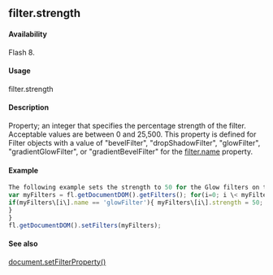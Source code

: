 ## filter.strength

#### Availability

Flash 8.

#### Usage

filter.strength

#### Description

Property; an integer that specifies the percentage strength of the filter. Acceptable values are between 0 and 25,500. This property is defined for Filter objects with a value of "bevelFilter", "dropShadowFilter", "glowFilter", "gradientGlowFilter", or "gradientBevelFilter" for the [filter.name](../Filter_object/filter13.md) property.

#### Example

```javascript
The following example sets the strength to 50 for the Glow filters on the selected object(s):
var myFilters = fl.getDocumentDOM().getFilters(); for(i=0; i \< myFilters.length; i++){
if(myFilters\[i\].name == 'glowFilter'){ myFilters\[i\].strength = 50;
}
}
fl.getDocumentDOM().setFilters(myFilters);

```
#### See also

[document.setFilterProperty()](../Document_object/docum520.md)
